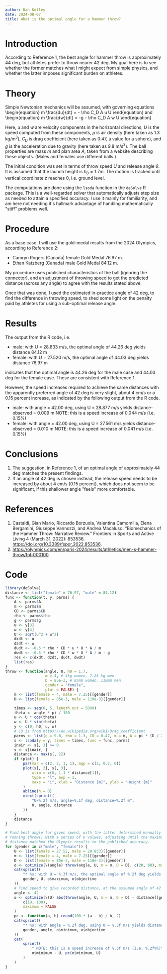 ```yaml
---
author: Dan Kelley
date: 2024-08-07
title: What is the optimal angle for a hammer throw?
---
```


# Introduction

According to Reference 1, the best angle for hammer throw is approximately
44 deg, but athletes prefer to throw nearer 42 deg. My goal here is to see
whether the former matches what I might expect from simple physics, and
whether the latter imposes significant burden on athletes.

# Theory

Simple Newtonian mechanics will be assumed, with governing equations
\begin{equation}
m \frac{du}{dt} = - \rho C_D A u U
\end{equation}
and
\begin{equation}
m \frac{dw}{dt} = -g - \rho C_D A w U
\end{equation}

Here, $u$ and $w$ are velocity components in the horizontal directions, $U$ is
the speed computed from these components, $\rho$ is air density (here taken as
1.3 kg/m$^3$), $C_D$ is drag coefficient (here taken as $0.47$, a value for a
sphere), and $g$ is the acceleration due to gravity (here taken as 9.8
m/s$^2$). The ball properties are mass $m$ and plan area $A$, taken from a
website describing these objects.  (Males and females use different balls.)

The initial condition was set in terms of throw speed $U$ and release angle
$\theta$. It is assumed that the launch height is $h_0=1.7$m. The motion is tracked
until vertical coordinate $z$ reaches 0, i.e. ground level.

The computations are done using the `lsoda` function in the `deSolve` R
package. This is a well-regarded solver that automatically adjusts step size as
needed to attain a specified accuracy.  I use it mainly for familiarity, and am
here not needing it's hallmark advantage of handling mathematically "stiff"
problems well.

# Procedure

As a base case, I will use the gold-medal results from the 2024 Olympics,
according to Reference 2:

* Camryn Rogers (Canada) female Gold Medal 76.97 m.
* Ethan Katzberg (Canada) male Gold Medal 84.12 m.

My procedure uses published characteristics of the ball (ignoring the
connector), and an adjustment of throwing speed to get the predicted distance
(across any angle) to agree with the results stated above.

Once that was done, I used the estimated in-practice angle of 42 deg, to find
the difference in throwing speed, to shed some light on the penalty paid by
athletes for using a sub-optimal release angle.

# Results

The output from the R code, i.e.

* male: with U = 28.833 m/s, the optimal angle of 44.26 deg yields distance 84.12 m
* female: with U = 27.520 m/s, the optimal angle of 44.03 deg yields distance 76.97 m

indicates that the optimal angle is 44.26 deg for the male case and 44.03 deg
for the female case.  These are consistent with Reference 1.

However, the speed increases required to achieve the same distances with the
apparently preferred angle of 42 deg is very slight, about 4 cm/s or a 0.15
percent increase, as indicated by the following output from the R code.

* male: with angle = 42.00 deg, using U = 28.877 m/s yields distance-observed = 0.009 m
 NOTE: this is a speed increase of 0.044 m/s (i.e. 0.15%)
* female: with angle = 42.00 deg, using U = 27.561 m/s yields distance-observed = 0.010 m
 NOTE: this is a speed increase of 0.041 m/s (i.e. 0.15%)

# Conclusions

1. The suggestion, in Reference 1, of an optimal angle of approximately 44 deg
   matches the present findings.
2. If an angle of 42 deg is chosen instead, the release speed needs to be
   increased by about 4 cm/s (0.15 percent), which does not seem to
   be significant, if this shallower angle "feels" more comfortable.

# References

1. Castaldi, Gian Mario, Riccardo Borzuola, Valentina Camomilla, Elena
   Bergamini, Giuseppe Vannozzi, and Andrea Macaluso. “Biomechanics of the
   Hammer Throw: Narrative Review.” Frontiers in Sports and Active Living 4
   (March 31, 2022): 853536. <https://doi.org/10.3389/fspor.2022.853536>.
2. <https://olympics.com/en/paris-2024/results/athletics/men-s-hammer-throw/fnl-000100>

# Code

```R
library(deSolve)
distance <- list("female" = 76.97, "male" = 84.12)
func <- function(t, y, parms) {
    A <- parms$A
    m <- parms$m
    CD <- parms$CD
    rho <- parms$rho
    g <- parms$g
    u <- y[3]
    w <- y[4]
    U <- sqrt(u^2 + w^2)
    dxdt <- u
    dzdt <- w
    dudt <- -0.5 * rho * CD * u * U * A / m
    dwdt <- -0.5 * rho * CD * w * U * A / m - g
    res <- c(dxdt, dzdt, dudt, dwdt)
    list(res)
}
throw <- function(angle, U, h0 = 1.7,
                  m = 4, # 4kg women, 7.25 kg men
                  D = 85e-3, # 85mm women, 110mm men
                  gender = "female",
                  plot = FALSE) {
    m <- list(female = 4, male = 7.25)[[gender]]
    D <- list(female = 85e-3, male = 110e-3)[[gender]]

    times <- seq(0, 5, length.out = 5000)
    theta <- angle * pi / 180
    u <- U * cos(theta)
    w <- U * sin(theta)
    y <- c(0, h0, u, w)
    # CD is from https://en.wikipedia.org/wiki/Drag_coefficient
    parms <- list(g = 9.8, rho = 1.3, CD = 0.47, m = m, A = pi * (D / 2)^2)
    s <- lsoda(y = y, times = times, func = func, parms)
    inair <- s[, 3] >= 0
    s <- s[inair, ]
    distance <- max(s[, 2])
    if (plot) {
        par(mar = c(2, 2, 1, 1), mgp = c(2, 0.7, 0))
        plot(s[, 2], s[, 3],
            xlim = c(0, 1.1 * distance[1]),
            type = "l", asp = 1,
            xaxs = "i", xlab = "Distance [m]", ylab = "Height [m]"
        )
        abline(h = 0)
        mtext(sprintf(
            "U=%.2f m/s, angle=%.1f deg, distance=%.2f m",
            U, angle, distance
        ))
    }
    distance
}

# Find best angle for given speed, with the latter determined manually by
# running throw() with a series of U values, adjusting until the maximal
# distance matched the Olympic results to the published accuracy.
for (gender in c("male", "female")) {
    U <- list(female = 27.52, male = 28.833)[[gender]]
    m <- list(female = 4, male = 7.25)[[gender]]
    D <- list(female = 85e-3, male = 110e-3)[[gender]]
    o <- optimize(\(angle) throw(angle, U, m = m, D = D), c(20, 60), maximum = TRUE)
    cat(sprintf(
        "* %s: with U = %.3f m/s, the optimal angle of %.2f deg yields distance %.2f m\n",
        gender, U, o$maximum, o$objective
    ))
    # Find speed to give recorded distance, at the assumed angle of 42 deg
    angle <- 42
    o <- optimize(\(U) abs(throw(angle, U, m = m, D = D) - distance[[gender]]),
        c(10, 100),
        maximum = FALSE
    )
    pc <- function(a, b) round(100 * (a - b) / b, 2)
    cat(sprintf(
        "* %s: with angle = %.2f deg, using U = %.3f m/s yields distance-observed = %.3f m\n",
        gender, angle, o$minimum, o$objective
    ))
    cat(
        sprintf(
            " NOTE: this is a speed increase of %.3f m/s (i.e. %.2f%%)\n",
            o$minimum - U, pc(o$minimum, U)
        )
    )
}
```
